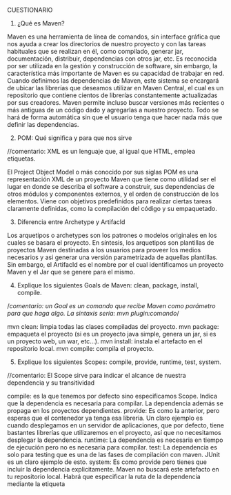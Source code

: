 CUESTIONARIO

1)	¿Qué es Maven?

Maven es una herramienta de línea de comandos, sin interface gráfica que nos ayuda a crear los directorios de nuestro proyecto y con las tareas habituales que se realizan en él, como compilado, generar jar, documentación, distribuir, dependencias con otros jar, etc.
Es reconocida por ser utilizada en la gestión y construcción de software, sin embargo, la característica más importante de Maven es su capacidad de trabajar en red. Cuando definimos las dependencias de Maven, este sistema se encargará de ubicar las librerías que deseamos utilizar en Maven Central, el cual es un repositorio que contiene cientos de librerías constantemente actualizadas por sus creadores. Maven permite incluso buscar versiones más recientes o más antiguas de un código dado y agregarlas a nuestro proyecto. Todo se hará de forma automática sin que el usuario tenga que hacer nada más que definir las dependencias.

2)	POM: Qué significa y para que nos sirve

//comentario: XML  es un lenguaje que, al igual que HTML, emplea etiquetas.

El Project Object Model o más conocido por sus siglas POM es una representación XML de un proyecto Maven que tiene como utilidad ser el lugar en donde se describa el software a construir, sus dependencias de otros módulos y componentes externos, y el orden de construcción de los elementos. Viene con objetivos predefinidos para realizar ciertas tareas claramente definidas, como la compilación del código y su empaquetado.

3)	Diferencia entre Archetype y Artifacld

Los arquetipos o archetypes son los patrones o modelos originales en los cuales se basara el proyecto. En síntesis, los arquetipos son plantillas de proyectos Maven destinadas a los usuarios para proveer los medios necesarios y asi generar una versión parametrizada de aquellas plantillas.
Sin embargo, el ArtifacId es el nombre por el cual identificamos un proyecto Maven y el Jar que se genere para el mismo.

4)	Explique los siguientes Goals de Maven: clean, package, install, compile.

/*comentario: un Goal es un comando que recibe Maven como parámetro para que haga algo. La sintaxis sería:
mvn plugin:comando*/

mvn clean: limpia todas las clases compiladas del proyecto.
mvn package: empaqueta el proyecto (si es un proyecto java simple, genera un jar, si es un proyecto web, un war, etc…).
mvn install: instala el artefacto en el repositorio local.
mvn compile: compila el proyecto.

5)	Explique los siguientes Scopes: compile, provide, runtime, test, system.

//comentario: El Scope sirve para indicar el alcance de nuestra dependencia y su transitividad

compile: es la que tenemos por defecto sino especificamos Scope. Indica que la dependencia es necesaria para compilar. La dependencia además se propaga en los proyectos dependientes.
provide: Es como la anterior, pero esperas que el contenedor ya tenga esa libreria. Un claro ejemplo es cuando desplegamos en un servidor de aplicaciones, que por defecto, tiene bastantes librerías que utilizaremos en el proyecto, así que no necesitamos desplegar la dependencia.
runtime: La dependencia es necesaria en tiempo de ejecución pero no es necesaria para compilar.
test: La dependencia es solo para testing que es una de las fases de compilación con maven. JUnit es un claro ejemplo de esto.
system: Es como provide pero tienes que incluir la dependencia explicitamente. Maven no buscará este artefacto en tu repositorio local. Habrá que especificar la ruta de la dependencia mediante la etiqueta <systemPath>

